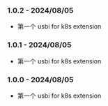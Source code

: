 ### 1.0.2 - 2024/08/05
  - 第一个 usbi for k8s extension
    
### 1.0.1 - 2024/08/05
  - 第一个 usbi for k8s extension
    
### 1.0.0 - 2024/08/05
  - 第一个 usbi for k8s extension
